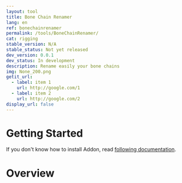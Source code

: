 ```yaml
---
layout: tool
title: Bone Chain Renamer
lang: en
ref: bonechainrenamer
permalink: /tools/BoneChainRenamer/
cat: rigging
stable_version: N/A
stable_status: Not yet released
dev_version: 0.0.1
dev_status: In development
description: Rename easily your bone chains
img: None_200.png
getit_url:
  - label: item 1
    url: http://google.com/1
  - label: item 2
    url: http://google.com/2
display_url: false
---
```


# Getting Started
If you don't know how to install Addon, read [following documentation]({{site.base_url}}/AddonInstallation/).  

# Overview
